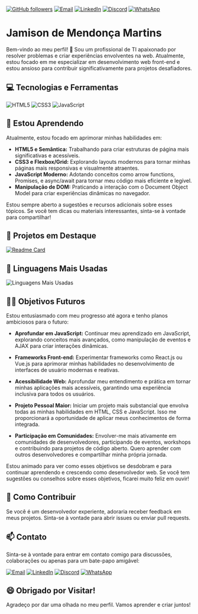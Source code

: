 
<!--
**jamisonmmartins/jamisonmmartins** is a ✨ _special_ ✨ repository because its `README.md` (this file) appears on your GitHub profile.

Here are some ideas to get you started:

- 🔭 I’m currently working on ...
- 🌱 I’m currently learning ...
- 👯 I’m looking to collaborate on ...
- 🤔 I’m looking for help with ...
- 💬 Ask me about ...
- 📫 How to reach me: ...
- 😄 Pronouns: ...
- ⚡ Fun fact: ...
-->

[![GitHub followers](https://img.shields.io/github/followers/jamisonmmartins?label=Seguir&style=social)](https://github.com/jamisonmmartins)
[![Email](https://img.shields.io/badge/Email-red?style=flat&logo=gmail&logoColor=white)](mailto:seu@email.com)
[![LinkedIn](https://img.shields.io/badge/LinkedIn-blue?style=flat&logo=linkedin&logoColor=white)](https://www.linkedin.com/in/seu-perfil-linkedin/)
[![Discord](https://img.shields.io/badge/Discord-blueviolet?style=flat&logo=discord&logoColor=white)](https://discord.gg/@jamisonmmartins)
[![WhatsApp](https://img.shields.io/badge/WhatsApp-brightgreen?style=flat&logo=whatsapp&logoColor=white)](https://wa.me/seu-numero-whatsapp/)

<!--
[![LinkedIn](https://img.shields.io/badge/LinkedIn-blue)](https://linkedin.com/in/jamisonmmartins/)
[![Email](https://img.shields.io/badge/Email-red)](mailto:eu@jamison.com.br)
[![WhatsApp](https://img.shields.io/badge/WhatsApp-brightgreen)](https://api.whatsapp.com/send?phone=+5532999827286&text=Fala%20dev!!!)
-->
# Jamison de Mendonça Martins

Bem-vindo ao meu perfil! 👋 Sou um profissional de TI apaixonado por resolver problemas e criar experiências envolventes na web. Atualmente, estou focado em me especializar em desenvolvimento web front-end e estou ansioso para contribuir significativamente para projetos desafiadores.

## 💻 Tecnologias e Ferramentas

![HTML5](https://img.icons8.com/color/48/000000/html-5.png) 
![CSS3](https://img.icons8.com/color/48/000000/css3.png)
![JavaScript](https://img.icons8.com/color/48/000000/javascript.png)

## 🌱 Estou Aprendendo

Atualmente, estou focado em aprimorar minhas habilidades em:

- **HTML5 e Semântica:** Trabalhando para criar estruturas de página mais significativas e acessíveis.
- **CSS3 e Flexbox/Grid:** Explorando layouts modernos para tornar minhas páginas mais responsivas e visualmente atraentes.
- **JavaScript Moderno:** Adotando conceitos como arrow functions, Promises, e async/await para tornar meu código mais eficiente e legível.
- **Manipulação de DOM:** Praticando a interação com o Document Object Model para criar experiências dinâmicas no navegador.

Estou sempre aberto a sugestões e recursos adicionais sobre esses tópicos. Se você tem dicas ou materiais interessantes, sinta-se à vontade para compartilhar!

## 🚀 Projetos em Destaque

[![Readme Card](https://github-readme-stats.vercel.app/api/pin/?username=jamisonmmartins&repo=space-cream&show_owner=true)](https://github.com/jamisonmmartins/space-cream)


## 🚀 Linguagens Mais Usadas

![Linguagens Mais Usadas](https://github-readme-stats.vercel.app/api/top-langs/?username=jamisonmmartins&layout=compact&theme=radical)

## 👨‍💻 Objetivos Futuros

Estou entusiasmado com meu progresso até agora e tenho planos ambiciosos para o futuro:

- **Aprofundar em JavaScript:** Continuar meu aprendizado em JavaScript, explorando conceitos mais avançados, como manipulação de eventos e AJAX para criar interações dinâmicas.

- **Frameworks Front-end:** Experimentar frameworks como React.js ou Vue.js para aprimorar minhas habilidades no desenvolvimento de interfaces de usuário modernas e reativas.

- **Acessibilidade Web:** Aprofundar meu entendimento e prática em tornar minhas aplicações mais acessíveis, garantindo uma experiência inclusiva para todos os usuários.

- **Projeto Pessoal Maior:** Iniciar um projeto mais substancial que envolva todas as minhas habilidades em HTML, CSS e JavaScript. Isso me proporcionará a oportunidade de aplicar meus conhecimentos de forma integrada.

- **Participação em Comunidades:** Envolver-me mais ativamente em comunidades de desenvolvedores, participando de eventos, workshops e contribuindo para projetos de código aberto. Quero aprender com outros desenvolvedores e compartilhar minha própria jornada.

Estou animado para ver como esses objetivos se desdobram e para continuar aprendendo e crescendo como desenvolvedor web. Se você tem sugestões ou conselhos sobre esses objetivos, ficarei muito feliz em ouvir!

<!--
## 📚 Recursos Recomendados
Compartilhe recursos que você achou úteis em sua jornada de aprendizado.
-->

## 🤝 Como Contribuir

Se você é um desenvolvedor experiente, adoraria receber feedback em meus projetos. Sinta-se à vontade para abrir issues ou enviar pull requests.

## 📫 Contato

Sinta-se à vontade para entrar em contato comigo para discussões, colaborações ou apenas para um bate-papo amigável:

[![Email](https://img.shields.io/badge/Email-red?style=for-the-badge&logo=gmail&logoColor=white)](mailto:seu@email.com)
[![LinkedIn](https://img.shields.io/badge/LinkedIn-blue?style=for-the-badge&logo=linkedin&logoColor=white)](https://www.linkedin.com/in/seu-perfil-linkedin/)
[![Discord](https://img.shields.io/badge/Discord-blueviolet?style=for-the-badge&logo=discord&logoColor=white)](https://discord.gg/@jamisonmmartins)
[![WhatsApp](https://img.shields.io/badge/WhatsApp-brightgreen?style=for-the-badge&logo=whatsapp&logoColor=white)](https://wa.me/seu-numero-whatsapp/)

## 😄 Obrigado por Visitar!

Agradeço por dar uma olhada no meu perfil. Vamos aprender e criar juntos!
